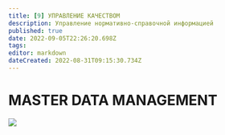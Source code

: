```yaml
---
title: [9] УПРАВЛЕНИЕ КАЧЕСТВОМ
description: Управление нормативно-справочной информацией
published: true
date: 2022-09-05T22:26:20.698Z
tags: 
editor: markdown
dateCreated: 2022-08-31T09:15:30.734Z
---
```


# MASTER DATA MANAGEMENT

![](<..//assets/image (13).png>)

